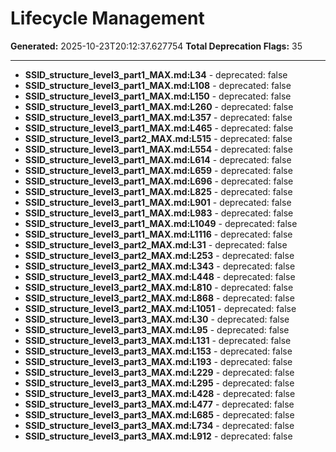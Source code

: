 # Lifecycle Management

**Generated:** 2025-10-23T20:12:37.627754
**Total Deprecation Flags:** 35

---

- **SSID_structure_level3_part1_MAX.md:L34** - deprecated: false
- **SSID_structure_level3_part1_MAX.md:L108** - deprecated: false
- **SSID_structure_level3_part1_MAX.md:L150** - deprecated: false
- **SSID_structure_level3_part1_MAX.md:L260** - deprecated: false
- **SSID_structure_level3_part1_MAX.md:L357** - deprecated: false
- **SSID_structure_level3_part1_MAX.md:L465** - deprecated: false
- **SSID_structure_level3_part2_MAX.md:L515** - deprecated: false
- **SSID_structure_level3_part1_MAX.md:L554** - deprecated: false
- **SSID_structure_level3_part1_MAX.md:L614** - deprecated: false
- **SSID_structure_level3_part1_MAX.md:L659** - deprecated: false
- **SSID_structure_level3_part1_MAX.md:L696** - deprecated: false
- **SSID_structure_level3_part1_MAX.md:L825** - deprecated: false
- **SSID_structure_level3_part1_MAX.md:L901** - deprecated: false
- **SSID_structure_level3_part1_MAX.md:L983** - deprecated: false
- **SSID_structure_level3_part1_MAX.md:L1049** - deprecated: false
- **SSID_structure_level3_part1_MAX.md:L1116** - deprecated: false
- **SSID_structure_level3_part2_MAX.md:L31** - deprecated: false
- **SSID_structure_level3_part2_MAX.md:L253** - deprecated: false
- **SSID_structure_level3_part2_MAX.md:L343** - deprecated: false
- **SSID_structure_level3_part2_MAX.md:L448** - deprecated: false
- **SSID_structure_level3_part2_MAX.md:L810** - deprecated: false
- **SSID_structure_level3_part2_MAX.md:L868** - deprecated: false
- **SSID_structure_level3_part2_MAX.md:L1051** - deprecated: false
- **SSID_structure_level3_part3_MAX.md:L30** - deprecated: false
- **SSID_structure_level3_part3_MAX.md:L95** - deprecated: false
- **SSID_structure_level3_part3_MAX.md:L131** - deprecated: false
- **SSID_structure_level3_part3_MAX.md:L153** - deprecated: false
- **SSID_structure_level3_part3_MAX.md:L193** - deprecated: false
- **SSID_structure_level3_part3_MAX.md:L229** - deprecated: false
- **SSID_structure_level3_part3_MAX.md:L295** - deprecated: false
- **SSID_structure_level3_part3_MAX.md:L428** - deprecated: false
- **SSID_structure_level3_part3_MAX.md:L477** - deprecated: false
- **SSID_structure_level3_part3_MAX.md:L685** - deprecated: false
- **SSID_structure_level3_part3_MAX.md:L734** - deprecated: false
- **SSID_structure_level3_part3_MAX.md:L912** - deprecated: false
